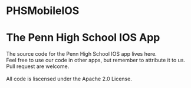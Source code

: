 # PHSMobileIOS
<h1>The Penn High School IOS App </h1>
<p>The source code for the Penn High School IOS app lives here.<br>Feel free to use our code in other apps, but remember to attribute it to us.  Pull request are welcome.<br><br>All code is liscensed under the Apache 2.0 License.</p>
